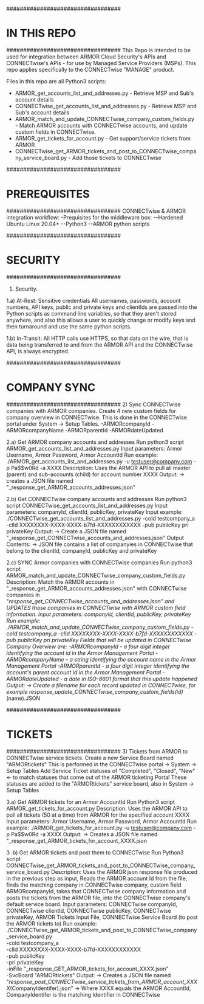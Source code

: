##################################
#           IN THIS REPO         #
##################################
This Repo is intended to be used for integration between ARMOR Cloud Security's APIs and
CONNECTwise's APIs - for use by Managed Service Providers (MSPs). This repo applies
specifically to the CONNECTwise "MANAGE" product.

Files in this repo are all Python3 scripts:
- ARMOR_get_accounts_list_and_addresses.py - Retrieve MSP and Sub's account details
- CONNECTwise_get_accounts_list_and_addresses.py - Retrieve MSP and Sub's account details
- ARMOR_match_and_update_CONNECTwise_company_custom_fields.py - Match ARMOR accounts with CONNECTwise accounts, and update custom fields in CONNECTwise.
- ARMOR_get_tickets_for_account.py - Get support/service tickets from ARMOR
- CONNECTwise_get_ARMOR_tickets_and_post_to_CONNECTwise_company_service_board.py - Add those tickets to CONNECTwise

##################################
#          PREREQUISITES         #
##################################
CONNECTwise & ARMOR integration workflow:
-Prequisites for the middleware box:
--Hardened Ubuntu Linux 20.04+
--Python3
--ARMOR python scripts

##################################
#            SECURITY            #
##################################
1) Security.

1.a) At-Rest: Sensitive credentials
  All usernames, passwords, account numbers, API keys, public and private keys and clientIds 
  are passed into the Python scripts as command line variables, so that they aren't stored
  anywhere, and also this allows a user to quickly change or modify keys and then turnaround
  and use the same python scripts.

1.b) In-Transit: 
  All HTTP calls use HTTPS, so that data on the wire, that is data being transferred to and
  from the ARMOR API and the CONNECTwise API, is always encrypted.

##################################
#          COMPANY SYNC          #
##################################
2) Sync CONNECTwise companies with ARMOR companies.
  Create 4 new custom fields for company overview in CONNECTwise.
  This is done in the CONNECTwise portal under System -> Setup Tables.
  -ARMORcompanyId
  -ARMORcompanyName
  -ARMORparentId
  -ARMORdateUpdated

2.a) Get ARMOR company accounts and addresses
  Run python3 script ARMOR_get_accounts_list_and_addresses.py 
 Input parameters: Armor Username, Armor Password, Armor AccountId 
 Run example: ./ARMOR_get_accounts_list_and_addresses.py -u testuser@company.com -p Pa$$w0Rd -a XXXX
 Description: Uses the ARMOR API to pull all master (parent) and sub-accounts (child) for account number XXXX
    Output: 
   -> creates a JSON file named "_response_get_ARMOR_accounts_addresses.json"

2.b) Get CONNECTwise company accounts and addresses
  Run python3 script CONNECTwise_get_accounts_list_and_addresses.py 
  Input parameters: companyId, clientId, publicKey, privateKey
  Input example: ./CONNECTwise_get_accounts_list_and_addresses.py -coId testcompany_a -clId XXXXXXXX-XXXX-XXXX-b7fd-XXXXXXXXXXXX -pub publicKey pri privateKey
  Output:
   -> Create a JSON file named "_response_get_CONNECTwise_accounts_and_addresses.json"
  Output Contents:
   -> JSON file contains a list of companyies in CONNECTwise that belong to the clientId, companyId, publicKey and privateKey

2.c) SYNC Armor companies with CONNECTwise companies
  Run python3 script ARMOR_match_and_update_CONNECTwise_company_custom_fields.py
  Description: 
  Match the ARMOR accounts in "_response_get_ARMOR_accounts_addresses.json" with 
   CONNECTwise companies in "_response_get_CONNECTwise_accounts_and_addresses.json"
   and UPDATES those companies in CONNECTwise with ARMOR custom field information.
  Input parameters: companyId, clientId, publicKey, privateKey
  Run example: ./ARMOR_match_and_update_CONNECTwise_company_custom_fields.py -coId testcompany_a -clId XXXXXXXX-XXXX-XXXX-b7fd-XXXXXXXXXXXX -pub publicKey pri privateKey
  Fields that will be updated in CONNECTwise Company Overview are:
   -ARMORcompanyId - a four digit integer identifying the account id in the Armor Management Portal
   -ARMORcompanyName - a string identifying the account name in the Armor Management Portal
   -ARMORparentId - a four digit integer identifying the account's parent account id in the Armor Management Portal
   -ARMORdateUpdated - a date in ISO-8601 format that this update happened
  Output:
   -> Create a filename for each record updated in CONNECTwise, for example _response_update_CONNECTwise_company_custom_fields_(id)_(name).JSON

##################################
#            TICKETS             #
##################################
3) Tickets from ARMOR to CONNECTwise service tickets.
  Create a new Service Board named "ARMORtickets" 
  This is performed in the CONNECTwise portal -> System -> Setup Tables
  Add Service Ticket statuses of "Completed", "Closed", "New" <- to match statuses that come out of the ARMOR ticketing Portal
  These statuses are added to the "ARMORtickets" service board, also in System -> Setup Tables

3.a) Get ARMOR tickets for an Armor AccountId
  Run Python3 script ARMOR_get_tickets_for_account.py
  Description: Uses the ARMOR API to pull all tickets (50 at a time) from ARMOR for the specified account XXXX
  Input parameters: Armor Username, Armor Password, Armor AccountId 
  Run example: ./ARMOR_get_tickets_for_account.py -u testuser@company.com -p Pa$$w0Rd -a XXXX
  Output:
   -> Creates a JSON file named "_response_get_ARMOR_tickets_for_account_XXXX.json 

3 .b) Get ARMOR tickets and post them to CONNECTwise
  Run Python3 script CONNECTwise_get_ARMOR_tickets_and_post_to_CONNECTwise_company_service_board.py
  Description: Uses the ARMOR json response file produced in the previous step as input, Reads the ARMOR account Id from the file,
  finds the matching company in CONNECTwise company, custom field ARMORcompanyId, takes that CONNECTwise company information
  and posts the tickets from the ARMOR file, into the CONNECTwise company's default service board.
  Input parameters: 
    CONNECTwise companyId, 
    CONNECTwise clientId, 
    CONNECTwise publicKey, 
    CONNECTwise privateKey,
    ARMOR Tickets Input File,
    CONNECTwise Service Board (to post the ARMOR tickets to)
  Run example: ./CONNECTwise_get_ARMOR_tickets_and_post_to_CONNECTwise_company_service_board.py \
    -coId testcompany_a \
    -clId XXXXXXXX-XXXX-XXXX-b7fd-XXXXXXXXXXXX \
    -pub publicKey \
    -pri privateKey \
    -inFile "_response_GET_ARMOR_tickets_for_account_XXXX.json" \
    -SvcBoard "ARMORtickets"
  Output:
   -> Creates a JSON file named "_response_post_CONNECTwise_service_tickets_from_ARMOR_account_XXXX_(CompanyIdentifer).json"
   -> Where XXXX equals the ARMOR AccountId, CompanyIdentifer is the matching Identifier in CONNECTwise

